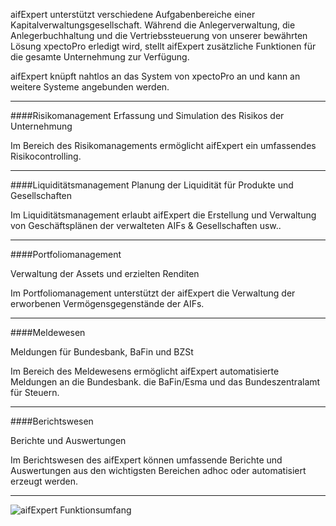 aifExpert unterstützt verschiedene Aufgabenbereiche einer Kapitalverwaltungsgesellschaft. Während
die Anlegerverwaltung, die Anlegerbuchhaltung und die Vertriebssteuerung von unserer bewährten
Lösung xpectoPro erledigt wird, stellt aifExpert zusätzliche Funktionen für die gesamte Unternehmung
zur Verfügung.

aifExpert knüpft nahtlos an das System von xpectoPro an und kann an weitere Systeme angebunden
werden.

----------

####Risikomanagement
Erfassung und Simulation des Risikos der Unternehmung

Im Bereich des Risikomanagements ermöglicht aifExpert ein umfassendes Risikocontrolling.

----------

####Liquiditätsmanagement
Planung der Liquidität für Produkte und Gesellschaften

Im Liquiditätsmanagement erlaubt aifExpert die Erstellung und Verwaltung von Geschäftsplänen der verwalteten AIFs & Gesellschaften usw..

----------

####Portfoliomanagement

Verwaltung der Assets und erzielten Renditen

Im Portfoliomanagement unterstützt der aifExpert die Verwaltung der erworbenen Vermögensgegenstände der AIFs.

----------

####Meldewesen

Meldungen für Bundesbank, BaFin und BZSt

Im Bereich des Meldewesens ermöglicht aifExpert automatisierte Meldungen an die Bundesbank. die BaFin/Esma und das Bundeszentralamt für Steuern.

----------

####Berichtswesen

Berichte und Auswertungen

Im Berichtswesen des aifExpert können umfassende Berichte und Auswertungen aus den wichtigsten Bereichen adhoc oder automatisiert erzeugt werden.


----------


![aifExpert Funktionsumfang](http://xpecto.github.io/docs/aifExpert/aifExpert1.png)
